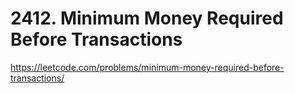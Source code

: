 # 2412. Minimum Money Required Before Transactions

https://leetcode.com/problems/minimum-money-required-before-transactions/